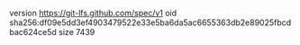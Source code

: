 version https://git-lfs.github.com/spec/v1
oid sha256:df09e5dd3ef4903479522e33e5ba6da5ac6655363db2e89025fbcdbac624ce5d
size 7439
